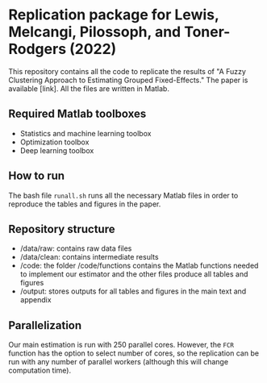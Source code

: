 # Replication package for Lewis, Melcangi, Pilossoph, and Toner-Rodgers (2022)

This repository contains all the code to replicate the results of  "A Fuzzy Clustering Approach to Estimating Grouped Fixed-Effects." The paper is available [link]. All the files are written in Matlab.

## Required Matlab toolboxes

- Statistics and machine learning toolbox
- Optimization toolbox
- Deep learning toolbox

## How to run

The bash file `runall.sh` runs all the necessary Matlab files in order to reproduce the tables and figures in the paper. 

## Repository structure

- /data/raw: contains raw data files
- /data/clean: contains intermediate results
- /code: the folder /code/functions contains the Matlab functions needed to implement our estimator and the other files produce all tables and figures
- /output: stores outputs for all tables and figures in the main text and appendix

## Parallelization

Our main estimation is run with 250 parallel cores. However, the `FCR` function has the option to select number of cores, so the replication can be run with any number of parallel workers (although this will change computation time).






